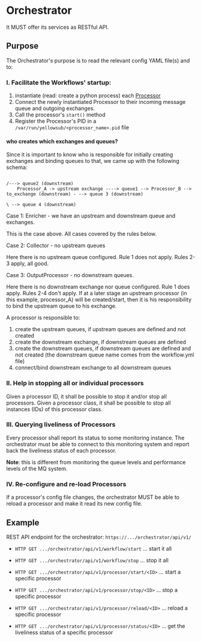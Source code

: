 # Orchestrator

It MUST offer its services as RESTful API.

## Purpose

The Orchestrator's purpose is to read the relevant config YAML file(s) and to:

### I. Facilitate the Workflows' startup: 

1. instantiate (read: create a python process) each [Processor](/docs/Glossary#Processor)
2. Connect the newly instantiated Processor to their incoming message queue and outgoing exchanges.
3. Call the processor's `start()` method
4. Register the Processor's PID in a `/var/run/yellowsub/<processor_name>.pid` file

#### who creates which exchanges and queues?
Since it is important to know who is responsible for initially creating exchanges and binding queues to that, we came up with the following
schema:

``` 
                                                                                               /---> queue2 (downstream)
    Processor_A -> upstream exchange ----> queue1 --> Processor_B --> to_exchange (downstream) - --> queue 3 (downstream)
                                                                                               \ --> queue 4 (downstream)
```

Case 1: Enricher - we have an upstream and downstream queue and exchanges.

This is the case above. All cases covered by the rules below.
   
Case 2: Collector - no upstream queues

Here there is no upstream queue configured. Rule 1 does not apply. Rules 2-3 apply, all good.

Case 3: OutputProcessor - no downstream queues.

Here there is no downstream exchange nor queue configured. Rule 1 does apply. Rules 2-4 don't apply.  If 
at a later stage an upstream processor (in this example, processor_A) will be created/start, then it is 
his responsibility to bind the upstream queue to his exchange.

A processor is responsible to:
1. create the upstream queues, if upstream queues are defined and not created
2. create the downstream exchange, if downstream queues are defined
3. create the downstream queues, if downstream queues are defined and not created (the downstream queue name comes from
   the workflow.yml file)
4. connect/bind downstream exchange to all downstream queues



### II. Help in stopping all or individual processors

Given a processor ID, it shall be possible to stop it and/or stop all processors.
Given  a processor class, it shall be possible to stop all instances (IDs) of this processor class.

### III. Querying liveliness of Processors

Every processor shall report its status to some monitoring instance. The orchestrator must be able to connect to this monitoring 
system and report back the liveliness status of each processor.

**Note**: this is different from monitoring the queue levels and performance levels of the MQ system.


### IV. Re-configure and re-load Processors
  
If a processor's config file changes, the orchestrator MUST be able to reload a processor and make it read its new config
file.

## Example


REST API endpoint for the orchestrator: ``https://.../orchestrator/api/v1/``


* ``HTTP GET .../orchestrator/api/v1/workflow/start`` ... start it all
* ``HTTP GET .../orchestrator/api/v1/workflow/stop``  ... stop  it all

* ``HTTP GET .../orchestrator/api/v1/processor/start/<ID>`` ... start a specific processor 
* ``HTTP GET .../orchestrator/api/v1/processor/stop/<ID>`` ...  stop a specific processor 
* ``HTTP GET .../orchestrator/api/v1/processor/reload/<ID>`` ... reload a specific processor

* ``HTTP GET .../orchestrator/api/v1/processor/status/<ID>`` ... get the liveliness status of a specific processor 



